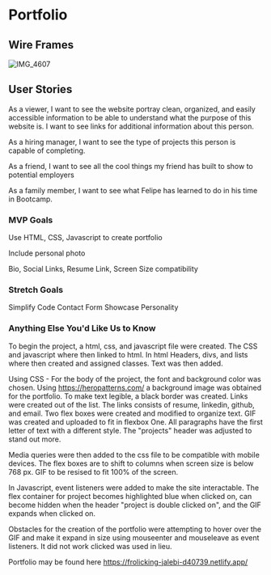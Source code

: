 # Portfolio

## Wire Frames
> 
![IMG_4607](https://media.git.generalassemb.ly/user/43697/files/6eb24ba7-d2b7-4f53-aef1-9263cc303a8d)

## User Stories
As a viewer, I want to see the website portray clean, organized, and easily accessible information to be able to understand what the purpose of this website is. I want to see links for additional information about this person. 

As a hiring manager, I want to see the type of projects this person is capable of completing. 

As a friend, I want to see all the cool things my friend has built to show to potential employers

As a family member, I want to see what Felipe has learned to do in his time in Bootcamp. 

### MVP Goals

Use HTML, CSS, Javascript to create portfolio

Include personal photo

Bio,
Social Links,
Resume Link,
Screen Size compatibility

### Stretch Goals
Simplify Code
Contact Form
Showcase Personality

### Anything Else You'd Like Us to Know

To begin the project, a html, css, and javascript file were created. The CSS and javascript where then linked to html. 
In html Headers, divs, and lists where then created and assigned classes. Text was then added. 

Using CSS - For the body of the project, the font and background color was chosen. Using https://heropatterns.com/ a background image was obtained for the portfolio. To make text legible, a black border was created.
Links were created out of the list. The links consists of resume, linkedin, github, and email. 
Two flex boxes were created and modified to organize text. 
GIF was created and uploaded to fit in flexbox One. 
All paragraphs have the first letter of text with a different style. 
The "projects" header was adjusted to stand out more. 

Media queries were then added to the css file to be compatible with mobile devices. The flex boxes are to shift to columns when screen size is below 768 px. GIF to be resised to fit 100% of the screen. 

In Javascript, event listeners were added to make the site interactable. The flex container for project becomes highlighted blue when clicked on, can become hidden when the header "project is double clicked on", and the GIF expands when clicked on. 

Obstacles for the creation of the portfolio were attempting to hover over the GIF and make it expand in size using mouseenter and mouseleave as event listeners. It did not work clicked was used in lieu. 

Portfolio may be found here https://frolicking-jalebi-d40739.netlify.app/










